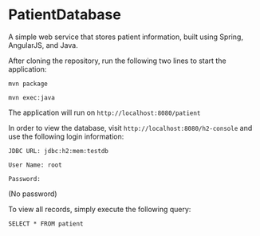 # PatientDatabase
A simple web service that stores patient information, built using Spring, AngularJS, and Java.

After cloning the repository, run the following two lines to start the application:

`mvn package`

`mvn exec:java`

The application will run on `http://localhost:8080/patient`

In order to view the database, visit `http://localhost:8080/h2-console` and use the following login information:

`JDBC URL: jdbc:h2:mem:testdb`

`User Name: root`

`Password: ` 

(No password)

To view all records, simply execute the following query:

`SELECT * FROM patient`
